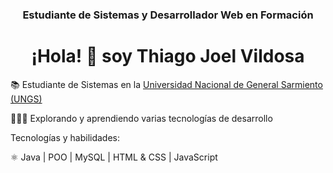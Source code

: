 <h3 align="center">
  Estudiante de Sistemas y Desarrollador Web en Formación
</h3>

<h1 align="center">
  ¡Hola! 👋 soy Thiago Joel Vildosa
</h1>

📚 Estudiante de Sistemas en la [Universidad Nacional de General Sarmiento (UNGS)](https://www.ungs.edu.ar/)

👨🏼‍💻 Explorando y aprendiendo varias tecnologías de desarrollo

Tecnologías y habilidades:

⚛️ Java | POO | MySQL | HTML & CSS | JavaScript
